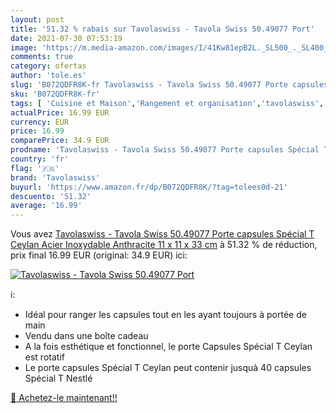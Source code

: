 ```yaml
---
layout: post
title: '51.32 % rabais sur Tavolaswiss - Tavola Swiss 50.49077 Port'
date: 2021-07-30 07:53:19
image: 'https://m.media-amazon.com/images/I/41Kw81epB2L._SL500_._SL400_.jpg'
comments: true
category: ofertas
author: 'tole.es'
slug: 'B072QDFR8K-fr Tavolaswiss - Tavola Swiss 50.49077 Porte capsules Spécial...'
sku: 'B072QDFR8K-fr'
tags: [ 'Cuisine et Maison','Rangement et organisation','tavolaswiss', ]
actualPrice: 16.99 EUR
currency: EUR
price: 16.99
comparePrice: 34.9 EUR
prodname: 'Tavolaswiss - Tavola Swiss 50.49077 Porte capsules Spécial T Ceylan Acier Inoxydable Anthracite  11 x 11 x 33 cm'
country: 'fr'
flag: '🇫🇷'
brand: 'Tavolaswiss'
buyurl: 'https://www.amazon.fr/dp/B072QDFR8K/?tag=tolees0d-21'
descuento: '51.32'
average: '16.99'
---
```


Vous avez [Tavolaswiss - Tavola Swiss 50.49077 Porte capsules Spécial T Ceylan Acier Inoxydable Anthracite  11 x 11 x 33 cm](https://www.amazon.fr/dp/B072QDFR8K/?tag=tolees0d-21)  à  51.32 % de réduction, prix final  16.99 EUR (original: 34.9 EUR) ici:

[![Tavolaswiss - Tavola Swiss 50.49077 Port](https://m.media-amazon.com/images/I/41Kw81epB2L._SL500_._SL400_.jpg)](https://www.amazon.fr/dp/B072QDFR8K/?tag=tolees0d-21)

ℹ️:

- Idéal pour ranger les capsules tout en les ayant toujours à portée de main
- Vendu dans une boîte cadeau
- A la fois esthétique et fonctionnel, le porte Capsules Spécial T Ceylan est rotatif
- Le porte capsules Spécial T Ceylan peut contenir jusquà 40 capsules Spécial T Nestlé

[🛒 Achetez-le maintenant!!](https://www.amazon.fr/dp/B072QDFR8K/?tag=tolees0d-21)
